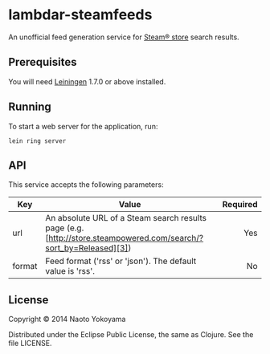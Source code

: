 # lambdar-steamfeeds

An unofficial feed generation service for [Steam® store][1] search results.

[1]: http://store.steampowered.com

## Prerequisites

You will need [Leiningen][2] 1.7.0 or above installed.

[2]: https://github.com/technomancy/leiningen

## Running

To start a web server for the application, run:

    lein ring server

## API

This service accepts the following parameters:

| Key    | Value                                                                                                             | Required |
|--------|-------------------------------------------------------------------------------------------------------------------|---------:|
| url    | An absolute URL of a Steam search results page (e.g. [http://store.steampowered.com/search/?sort_by=Released][3]) |      Yes |
| format | Feed format ('rss' or 'json'). The default value is 'rss'.                                                        |       No |

[3]: http://store.steampowered.com/search/?sort_by=Released

## License

Copyright © 2014 Naoto Yokoyama

Distributed under the Eclipse Public License, the same as Clojure.
See the file LICENSE.
